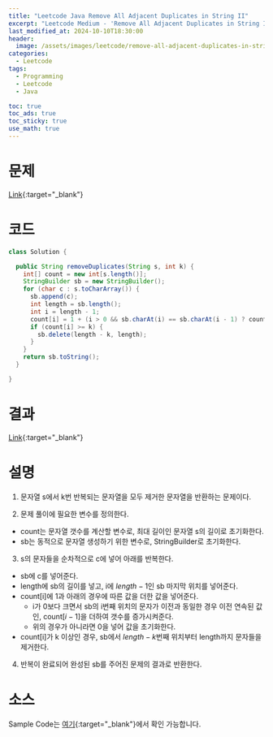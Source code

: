 ```yaml
---
title: "Leetcode Java Remove All Adjacent Duplicates in String II"
excerpt: "Leetcode Medium - 'Remove All Adjacent Duplicates in String II' 문제 Java 풀이"
last_modified_at: 2024-10-10T18:30:00
header:
  image: /assets/images/leetcode/remove-all-adjacent-duplicates-in-string-ii.png
categories:
  - Leetcode
tags:
  - Programming
  - Leetcode
  - Java

toc: true
toc_ads: true
toc_sticky: true
use_math: true
---
```

# 문제
[Link](https://leetcode.com/problems/remove-all-adjacent-duplicates-in-string-ii/){:target="_blank"}

# 코드
```java
class Solution {

  public String removeDuplicates(String s, int k) {
    int[] count = new int[s.length()];
    StringBuilder sb = new StringBuilder();
    for (char c : s.toCharArray()) {
      sb.append(c);
      int length = sb.length();
      int i = length - 1;
      count[i] = 1 + (i > 0 && sb.charAt(i) == sb.charAt(i - 1) ? count[i - 1] : 0);
      if (count[i] >= k) {
        sb.delete(length - k, length);
      }
    }
    return sb.toString();
  }

}
```

# 결과
[Link](https://leetcode.com/problems/remove-all-adjacent-duplicates-in-string-ii/submissions/1417886947/){:target="_blank"}

# 설명
1. 문자열 s에서 k번 반복되는 문자열을 모두 제거한 문자열을 반환하는 문제이다.

2. 문제 풀이에 필요한 변수를 정의한다.
- count는 문자열 갯수를 계산할 변수로, 최대 길이인 문자열 s의 길이로 초기화한다.
- sb는 동적으로 문자열 생성하기 위한 변수로, StringBuilder로 초기화한다.

3. s의 문자들을 순차적으로 c에 넣어 아래를 반복한다.
- sb에 c를 넣어준다.
- length에 sb의 길이를 넣고, i에 $length - 1$인 sb 마지막 위치를 넣어준다.
- count[i]에 1과 아래의 경우에 따른 값을 더한 값을 넣어준다.
  - i가 0보다 크면서 sb의 i번째 위치의 문자가 이전과 동일한 경우 이전 연속된 값인, count[$i - 1$]을 더하여 갯수를 증가시켜준다.
  - 위의 경우가 아니라면 0을 넣어 값을 초기화한다.
- count[i]가 k 이상인 경우, sb에서 $length - k$번째 위치부터 length까지 문자들을 제거한다.

4. 반복이 완료되어 완성된 sb를 주어진 문제의 결과로 반환한다.

# 소스
Sample Code는 [여기](https://github.com/GracefulSoul/leetcode/blob/master/src/main/java/gracefulsoul/problems/RemoveAllAdjacentDuplicatesInStringII.java){:target="_blank"}에서 확인 가능합니다.